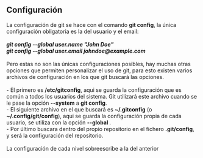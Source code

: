 <h2>Configuración</h2>
La configuración de git se hace con el comando <b>git config</b>, la única configuración obligatoria es la del usuario y el email:
<br><br><b><i>
 git config --global user.name "John Doe"<br>
 git config --global user.email johndoe@example.com<br><br>
</i></b>
Pero estas no son las únicas configuraciones posibles, hay muchas otras opciones que permiten personalizar el uso de git, para esto 
existen varios archivos de configuración en los que git buscará las opciones.<br><br>
- El primero es <b>/etc/gitconfig</b>, aqui se guarda la configuración que es común 
a todos los usuarios del sistema. Git utilizará este archivo cuando se le pase la opción <b>--system</b> a <b>git config</b>.<br>
- El siguiente archivo en el que buscará  es <b>~/.gitconfig</b> (o <b>~/.config/git/config</b>), aqui se guarda la configuración propia de cada usuario,
se utiliza con la opción <b> --global </b>.<br>
- Por último buscara dentro del propio repositorio en el fichero <b>.git/config</b>, y será la configuración del repositorio.<br>
<br>
La configuración de cada nivel sobreescribe a la del anterior

